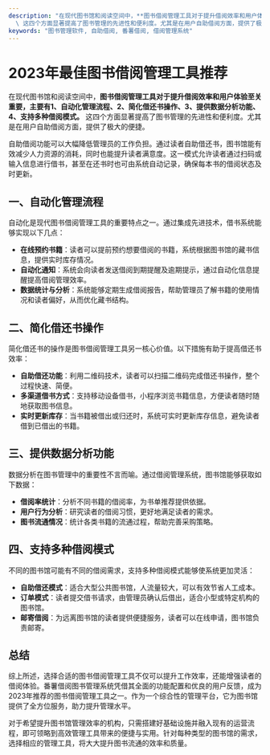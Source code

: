 ```yaml
---
description: "在现代图书馆和阅读空间中，**图书借阅管理工具对于提升借阅效率和用户体验至关重要，主要有1、自动化管理流程、2、简化借还书操作、3、提供数据分析功能、4、支持多种借阅模式。**\
  \ 这四个方面显著提高了图书管理的先进性和便利度。尤其是在用户自助借阅方面，提供了极大的便捷。"
keywords: "图书管理软件, 自助借阅, 番薯借阅, 借阅管理系统"
---
```

# 2023年最佳图书借阅管理工具推荐

在现代图书馆和阅读空间中，**图书借阅管理工具对于提升借阅效率和用户体验至关重要，主要有1、自动化管理流程、2、简化借还书操作、3、提供数据分析功能、4、支持多种借阅模式。** 这四个方面显著提高了图书管理的先进性和便利度。尤其是在用户自助借阅方面，提供了极大的便捷。

自助借阅功能可以大幅降低管理员的工作负担。通过读者自助借还书，图书馆能有效减少人力资源的消耗，同时也能提升读者满意度。这一模式允许读者通过扫码或输入信息进行借书，甚至在还书时也可由系统自动记录，确保每本书的借阅状态及时更新。

## 一、自动化管理流程

自动化是现代图书借阅管理工具的重要特点之一。通过集成先进技术，借书系统能够实现以下几点：

- **在线预约书籍**：读者可以提前预约想要借阅的书籍，系统根据图书馆的藏书信息，提供实时库存情况。
- **自动化通知**：系统会向读者发送借阅到期提醒及逾期提示，通过自动化信息提醒提高借阅管理效率。
- **数据统计与分析**：系统能够定期生成借阅报告，帮助管理员了解书籍的使用情况和读者偏好，从而优化藏书结构。

## 二、简化借还书操作

简化借还书的操作是图书借阅管理工具另一核心价值。以下措施有助于提高借还书效率：

- **自助借还功能**：利用二维码技术，读者可以扫描二维码完成借还书操作，整个过程快速、简便。
- **多渠道借书方式**：支持移动设备借书，小程序浏览书籍信息，方便读者随时随地获取图书信息。
- **实时更新库存**：当书籍被借出或归还时，系统可实时更新库存信息，避免读者借到已借出的书籍。

## 三、提供数据分析功能

数据分析在图书管理中的重要性不言而喻。通过借阅管理系统，图书馆能够获取如下数据：

- **借阅率统计**：分析不同书籍的借阅率，为书单推荐提供依据。
- **用户行为分析**：研究读者的借阅习惯，更好地满足读者的需求。
- **图书流通情况**：统计各类书籍的流通过程，帮助完善采购策略。

## 四、支持多种借阅模式

不同的图书馆可能有不同的借阅需求，支持多种借阅模式能够使系统更加灵活：

- **自助借还模式**：适合大型公共图书馆，人流量较大，可以有效节省人工成本。
- **订单模式**：读者提交借书请求，由管理员确认后借出，适合小型或特定机构的图书馆。
- **邮寄借阅**：为远离图书馆的读者提供便捷服务，读者可以在线申请，图书馆负责邮寄。

## 总结

综上所述，选择合适的图书借阅管理工具不仅可以提升工作效率，还能增强读者的借阅体验。番薯借阅图书管理系统凭借其全面的功能配置和优良的用户反馈，成为2023年推荐的图书借阅管理工具之一。作为一个综合性的管理平台，它为图书馆提供了全方位服务，助力提升管理水平。

对于希望提升图书馆管理效率的机构，只需搭建好基础设施并融入现有的运营流程，即可领略到高效管理工具带来的便捷与实用。针对每种类型的图书馆的需求，选择相应的管理工具，将大大提升图书流通的效率和质量。
